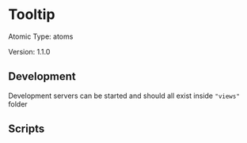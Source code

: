 # Tooltip

Atomic Type: atoms

Version: 1.1.0

## Development

Development servers can be started and should all exist inside `"views"` folder

## Scripts
